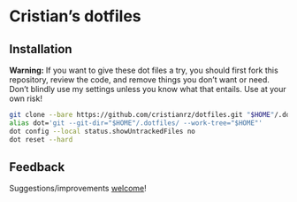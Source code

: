 # Cristian’s dotfiles

## Installation

**Warning:** If you want to give these dot files a try, you should first fork this repository, review the code, and remove things you don’t want or need. Don’t blindly use my settings unless you know what that entails. Use at your own risk!

``` bash
git clone --bare https://github.com/cristianrz/dotfiles.git "$HOME"/.dotfiles
alias dot='git --git-dir="$HOME"/.dotfiles/ --work-tree="$HOME"'
dot config --local status.showUntrackedFiles no
dot reset --hard
```

## Feedback

Suggestions/improvements
[welcome](https://github.com/cristianrz/dotfiles/issues)!
